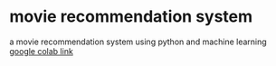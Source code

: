 # movie recommendation system
a movie recommendation system using python and machine learning 
[google colab link](https://colab.research.google.com/drive/1UjO0vaaVwZbhz3Ehh_NpMJ7NjfTMx6O6?usp=sharing)
